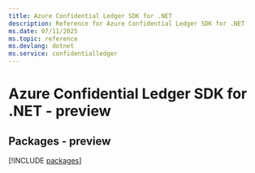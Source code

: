 ```yaml
---
title: Azure Confidential Ledger SDK for .NET
description: Reference for Azure Confidential Ledger SDK for .NET
ms.date: 07/11/2025
ms.topic: reference
ms.devlang: dotnet
ms.service: confidentialledger
---
```

# Azure Confidential Ledger SDK for .NET - preview
## Packages - preview
[!INCLUDE [packages](confidential-ledger-index.md)]